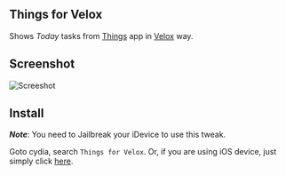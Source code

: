 ## Things for Velox

Shows *Today* tasks from [Things](https://itunes.apple.com/us/app/things/id284971781?mt=8) app in [Velox](http://moreinfo.thebigboss.org/moreinfo/depiction.php?file=veloxDp) way.

## Screenshot

![Screeshot](http://moreinfo.thebigboss.org/moreinfo/veloxthings0.jpg "Screeshot")

## Install

_**Note**_: You need to Jailbreak your iDevice to use this tweak.

Goto cydia, search `Things for Velox`.
Or, if you are using iOS device, just simply click [here](cydia://package/li.crazytony.veloxthings).
